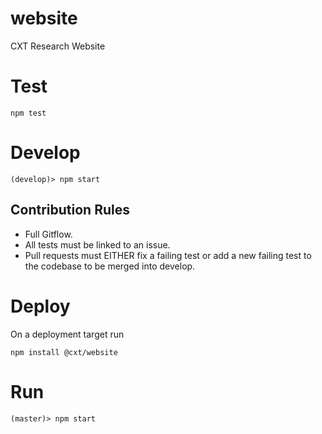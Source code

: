 # website

CXT Research Website

# Test
    
    npm test

# Develop

    (develop)> npm start

## Contribution Rules

- Full Gitflow.
- All tests must be linked to an issue.
- Pull requests must EITHER fix a failing test or add a new failing test to the codebase to be merged into develop.

# Deploy

On a deployment target run

    npm install @cxt/website

# Run

    (master)> npm start
